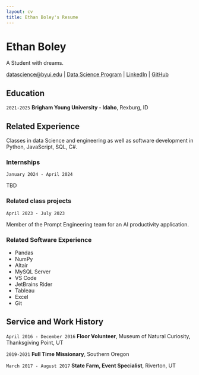 ```yaml
---
layout: cv
title: Ethan Boley's Resume
---
```

# Ethan Boley
A Student with dreams. 

<div id="webaddress">
<a href="datascience@byui.edu">datascience@byui.edu</a>
| <a href="https://byuidatascience.github.io/development.html">Data Science Program</a>
| <a href="https://www.linkedin.com/in/ethan-boley-a8b466284/">LinkedIn</a>
| <a href="https://github.com/byuids-resumes">GitHub</a>
</div>


## Education

`2021-2025`
__Brigham Young University - Idaho__, Rexburg, ID


## Related Experience

Classes in data Science and engineering as well as software development in Python, JavaScript, SQL, C#. 

### Internships

`January 2024 - April 2024`

TBD

### Related class projects

`April 2023 - July 2023`

Member of the Prompt Engineering team for an AI productivity application. 

### Related Software Experience

- Pandas
- NumPy
- Altair
- MySQL Server
- VS Code
- JetBrains Rider
- Tableau
- Excel
- Git

## Service and Work History

`April 2016 - December 2016`
__Floor Volunteer__, Museum of Natural Curiosity, Thanksgiving Point, UT


`2019-2021`
__Full Time Missionary__, Southern Oregon


`March 2017 - August 2017`
__State Farm, Event Specialist__, Riverton, UT

<!-- ### Footer

Last updated: May 2013 -->


